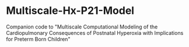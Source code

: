 # Multiscale-Hx-P21-Model
Companion code to "Multiscale Computational Modeling of the Cardiopulmonary Consequences of Postnatal Hyperoxia with Implications for Preterm Born Children"
